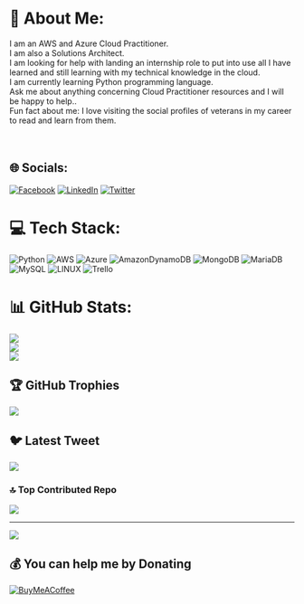 # 💫 About Me:
I am an AWS and Azure Cloud Practitioner.<br>I am also a Solutions Architect.<br>I am looking for help with landing an internship role to put into use all I have learned and still learning with my technical knowledge in the cloud.<br>I am currently learning Python programming language.<br>Ask me about anything concerning Cloud Practitioner resources and I will be happy to help..<br>Fun fact about me: I love visiting the social profiles of veterans in my career to read and learn from them.<br><br><br>


## 🌐 Socials:
[![Facebook](https://img.shields.io/badge/Facebook-%231877F2.svg?logo=Facebook&logoColor=white)](https://facebook.com/https://web.facebook.com/adaeze.nnamdi.96) [![LinkedIn](https://img.shields.io/badge/LinkedIn-%230077B5.svg?logo=linkedin&logoColor=white)](https://linkedin.com/in/https://www.linkedin.com/in/adaeze-comfort-nnamdi/) [![Twitter](https://img.shields.io/badge/Twitter-%231DA1F2.svg?logo=Twitter&logoColor=white)](https://twitter.com/https://twitter.com/adaeze_nnamdi4) 

# 💻 Tech Stack:
![Python](https://img.shields.io/badge/python-3670A0?style=for-the-badge&logo=python&logoColor=ffdd54) ![AWS](https://img.shields.io/badge/AWS-%23FF9900.svg?style=for-the-badge&logo=amazon-aws&logoColor=white) ![Azure](https://img.shields.io/badge/azure-%230072C6.svg?style=for-the-badge&logo=azure-devops&logoColor=white) ![AmazonDynamoDB](https://img.shields.io/badge/Amazon%20DynamoDB-4053D6?style=for-the-badge&logo=Amazon%20DynamoDB&logoColor=white) ![MongoDB](https://img.shields.io/badge/MongoDB-%234ea94b.svg?style=for-the-badge&logo=mongodb&logoColor=white) ![MariaDB](https://img.shields.io/badge/MariaDB-003545?style=for-the-badge&logo=mariadb&logoColor=white) ![MySQL](https://img.shields.io/badge/mysql-%2300f.svg?style=for-the-badge&logo=mysql&logoColor=white) ![LINUX](https://img.shields.io/badge/Linux-FCC624?style=for-the-badge&logo=linux&logoColor=black) ![Trello](https://img.shields.io/badge/Trello-%23026AA7.svg?style=for-the-badge&logo=Trello&logoColor=white)
# 📊 GitHub Stats:
![](https://github-readme-stats.vercel.app/api?username=Adaeze-69&theme=dark&hide_border=true&include_all_commits=false&count_private=false)<br/>
![](https://github-readme-streak-stats.herokuapp.com/?user=Adaeze-69&theme=dark&hide_border=true)<br/>
![](https://github-readme-stats.vercel.app/api/top-langs/?username=Adaeze-69&theme=dark&hide_border=true&include_all_commits=false&count_private=false&layout=compact)

## 🏆 GitHub Trophies
![](https://github-profile-trophy.vercel.app/?username=Adaeze-69&theme=radical&no-frame=false&no-bg=true&margin-w=4)

## 🐦 Latest Tweet
[![](https://gtce.itsvg.in/api?username=https://twitter.com/adaeze_nnamdi4)](https://github.com/VishwaGauravIn/github-twitter-card-embed)

### 🔝 Top Contributed Repo
![](https://github-contributor-stats.vercel.app/api?username=Adaeze-69&limit=5&theme=dark&combine_all_yearly_contributions=true)

---
[![](https://visitcount.itsvg.in/api?id=Adaeze-69&icon=0&color=0)](https://visitcount.itsvg.in)

  ## 💰 You can help me by Donating
  [![BuyMeACoffee](https://img.shields.io/badge/Buy%20Me%20a%20Coffee-ffdd00?style=for-the-badge&logo=buy-me-a-coffee&logoColor=black)](https://buymeacoffee.com/https://www.buymeacoffee.com/adaezennamdi) 

  

